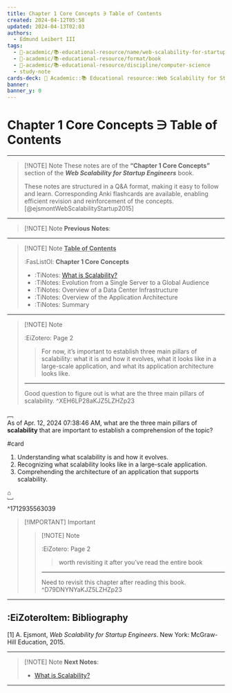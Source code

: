 ```yaml
---
title: Chapter 1 Core Concepts ∋ Table of Contents
created: 2024-04-12T05:58
updated: 2024-04-13T02:03
authors:
  - Edmund Leibert III
tags:
  - 🔴-academic/📚-educational-resource/name/web-scalability-for-startup-engineers/🔖/chapter-1-core-concepts/chapter-1-core-concepts-∋-table-of-contents
  - 🔴-academic/📚-educational-resource/format/book
  - 🔴-academic/📚-educational-resource/discipline/computer-science
  - study-note
cards-deck: 🔴 Academic::📚 Educational resource::Web Scalability for Startup Engineers::Chapter 1 Core Concepts::Chapter 1 Core Concepts ∋ Table of Contents
banner: 
banner_y: 0
---
```


# Chapter 1 Core Concepts ∋ Table of Contents 

---

> [!NOTE] Note
> These notes are of the **“Chapter 1 Core Concepts”** section of the _**Web Scalability for Startup Engineers**_ book.
>  
> These notes are structured in a Q&A format, making it easy to follow and learn. Corresponding Anki flashcards are available, enabling efficient revision and reinforcement of the concepts. [@ejsmontWebScalabilityStartup2015]

---

> [!NOTE] Note
> **Previous Notes**:
> 

---

> [!NOTE] Note
> **<ins>Table of Contents</ins>**
> 
> :FasListOl: **Chapter 1 Core Concepts**
> - :TiNotes: [What is Scalability?](obsidian://open?vault=the-vault&file=the-vault%2Fsrc%2F%F0%9F%94%B4%20Academic%2F%F0%9F%93%9A%20Educational%20resource%2FWeb%20Scalability%20for%20%20Startup%20Engineers%2FChapter%201.%20Core%20Concepts%2FWhat%20is%20Scalability%EF%BC%9F)
> - :TiNotes: Evolution from a Single Server to a Global Audience
> - :TiNotes: Overview of a Data Center Infrastructure
> - :TiNotes: Overview of the Application Architecture
> - :TiNotes: Summary
> 

---

> [!NOTE] Note 
> 
> :EiZotero: Page 2
> 
>  > For now, it’s important to establish three main pillars of scalability: what it is and how it evolves, what it looks like in a large-scale application, and what its application architecture looks like.
> 
> ---
> Good question to figure out is what are the three main pillars of scalability.
> ^XEH6LP28aKJZ5LZHZp23
> 

﹇<br>
As of Apr. 12, 2024 07:38:46 AM, what are the three main pillars of **scalability** that are important to establish a comprehension of the topic?

#card 

1. Understanding what scalability is and how it evolves.
2. Recognizing what scalability looks like in a large-scale application.
3. Comprehending the architecture of an application that supports scalability.

⌂
<br>﹈<br>^1712935563039

> [!IMPORTANT] Important
> > [!NOTE] Note
> >  
> > :EiZotero: Page 2
> > 
> > > worth revisiting it after you’ve read the entire book
> >
> > ---
> > Need to revisit this chapter after reading this book.
> > ^D79DNYNYaKJZ5LZHZp23
> >
> 

---

## :EiZoteroItem: Bibliography

\[1\]
A. Ejsmont, _Web Scalability for Startup Engineers_. New York: McGraw-Hill Education, 2015.

---

> [!NOTE] Note
> **Next Notes**:
> - [What is Scalability?](obsidian://open?vault=the-vault&file=the-vault%2Fsrc%2F%F0%9F%94%B4%20Academic%2F%F0%9F%93%9A%20Educational%20resource%2FWeb%20Scalability%20for%20%20Startup%20Engineers%2FChapter%201%20Core%20Concepts%2FWhat%20is%20Scalability%EF%BC%9F)

---
